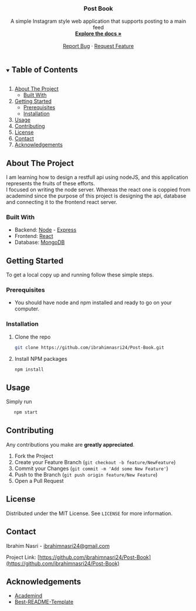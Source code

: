 <!-- PROJECT LOGO -->
<br />
<p align="center">

  <h3 align="center">Post Book</h3>

  <p align="center">
    A simple Instagram style web application that supports posting to a main feed
    <br />
    <a href="https://github.com/ibrahimnasri24/Post-Book"><strong>Explore the docs »</strong></a>
    <br />
    <br />
    <a href="https://github.com/ibrahimnasri24/Post-Book/issues">Report Bug</a>
    ·
    <a href="https://github.com/ibrahimnasri24/Post-Book/issues">Request Feature</a>
  </p>
</p>

<!-- TABLE OF CONTENTS -->
<details open="open">
  <summary><h2 style="display: inline-block">Table of Contents</h2></summary>
  <ol>
    <li>
      <a href="#about-the-project">About The Project</a>
      <ul>
        <li><a href="#built-with">Built With</a></li>
      </ul>
    </li>
    <li>
      <a href="#getting-started">Getting Started</a>
      <ul>
        <li><a href="#prerequisites">Prerequisites</a></li>
        <li><a href="#installation">Installation</a></li>
      </ul>
    </li>
    <li><a href="#usage">Usage</a></li>
    <li><a href="#contributing">Contributing</a></li>
    <li><a href="#license">License</a></li>
    <li><a href="#contact">Contact</a></li>
    <li><a href="#acknowledgements">Acknowledgements</a></li>
  </ol>
</details>

<!-- ABOUT THE PROJECT -->

## About The Project

<!-- [![Product Name Screen Shot][product-screenshot]](https://example.com) -->

I am learning how to design a restfull api using nodeJS, and this application represents the fruits of these efforts.<br>
I focused on writing the node server. Whereas the react one is coppied from academind since the purpose of this project is designing the api, database and connecting it to the frontend react server.

### Built With

- Backend: [Node](https://nodejs.org/en/) - [Express](https://expressjs.com/)
- Frontend: [React](https://reactjs.org/)
- Database: [MongoDB](https://www.mongodb.com/)

<!-- GETTING STARTED -->

## Getting Started

To get a local copy up and running follow these simple steps.

### Prerequisites

- You should have node and npm installed and ready to go on your computer.

### Installation

1. Clone the repo
   ```sh
   git clone https://github.com/ibrahimnasri24/Post-Book.git
   ```
2. Install NPM packages
   ```sh
   npm install
   ```

<!-- USAGE EXAMPLES -->

## Usage

Simply run

```sh
   npm start
```

<!-- CONTRIBUTING -->

## Contributing

Any contributions you make are **greatly appreciated**.

1. Fork the Project
2. Create your Feature Branch (`git checkout -b feature/NewFeature`)
3. Commit your Changes (`git commit -m 'Add some New Feature'`)
4. Push to the Branch (`git push origin feature/New Feature`)
5. Open a Pull Request

<!-- LICENSE -->

## License

Distributed under the MIT License. See `LICENSE` for more information.

<!-- CONTACT -->

## Contact

Ibrahim Nasri - ibrahimnasri24@gmail.com

Project Link: [https://github.com/ibrahimnasri24/Post-Book](https://github.com/ibrahimnasri24/Post-Book)

<!-- ACKNOWLEDGEMENTS -->

## Acknowledgements

- [Academind](https://academind.com/)
- [Best-README-Template](https://github.com/othneildrew/Best-README-Template)

<!-- MARKDOWN LINKS & IMAGES -->
<!-- https://www.markdownguide.org/basic-syntax/#reference-style-links -->

[contributors-shield]: https://img.shields.io/github/contributors/github_username/repo.svg?style=for-the-badge
[contributors-url]: https://github.com/github_username/repo_name/graphs/contributors
[forks-shield]: https://img.shields.io/github/forks/github_username/repo.svg?style=for-the-badge
[forks-url]: https://github.com/github_username/repo_name/network/members
[stars-shield]: https://img.shields.io/github/stars/github_username/repo.svg?style=for-the-badge
[stars-url]: https://github.com/github_username/repo_name/stargazers
[issues-shield]: https://img.shields.io/github/issues/github_username/repo.svg?style=for-the-badge
[issues-url]: https://github.com/github_username/repo_name/issues
[license-shield]: https://img.shields.io/github/license/github_username/repo.svg?style=for-the-badge
[license-url]: https://github.com/github_username/repo_name/blob/master/LICENSE.txt
[linkedin-shield]: https://img.shields.io/badge/-LinkedIn-black.svg?style=for-the-badge&logo=linkedin&colorB=555
[linkedin-url]: https://linkedin.com/in/github_username
